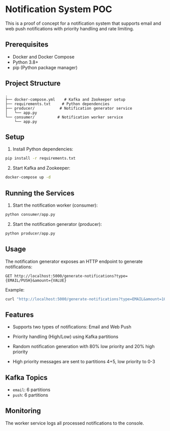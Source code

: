 # Notification System POC

This is a proof of concept for a notification system that supports email and web push notifications with priority handling and rate limiting.

## Prerequisites

- Docker and Docker Compose
- Python 3.8+
- pip (Python package manager)

## Project Structure

```
.
├── docker-compose.yml    # Kafka and Zookeeper setup
├── requirements.txt     # Python dependencies
├── producer/           # Notification generator service
│   └── app.py
└── consumer/          # Notification worker service
    └── app.py
```

## Setup

1. Install Python dependencies:
```bash
pip install -r requirements.txt
```

2. Start Kafka and Zookeeper:
```bash
docker-compose up -d
```

## Running the Services

1. Start the notification worker (consumer):
```bash
python consumer/app.py
```

2. Start the notification generator (producer):
```bash
python producer/app.py
```

## Usage

The notification generator exposes an HTTP endpoint to generate notifications:

```
GET http://localhost:5000/generate-notifications?type={EMAIL/PUSH}&amount={VALUE}
```

Example:
```bash
curl "http://localhost:5000/generate-notifications?type=EMAIL&amount=10"
```

## Features

- Supports two types of notifications: Email and Web Push
- Priority handling (High/Low) using Kafka partitions

- Random notification generation with 80% low priority and 20% high priority
- High priority messages are sent to partitions 4+5, low priority to 0-3

## Kafka Topics

- `email`: 6 partitions
- `push`: 6 partitions

## Monitoring

The worker service logs all processed notifications to the console. 